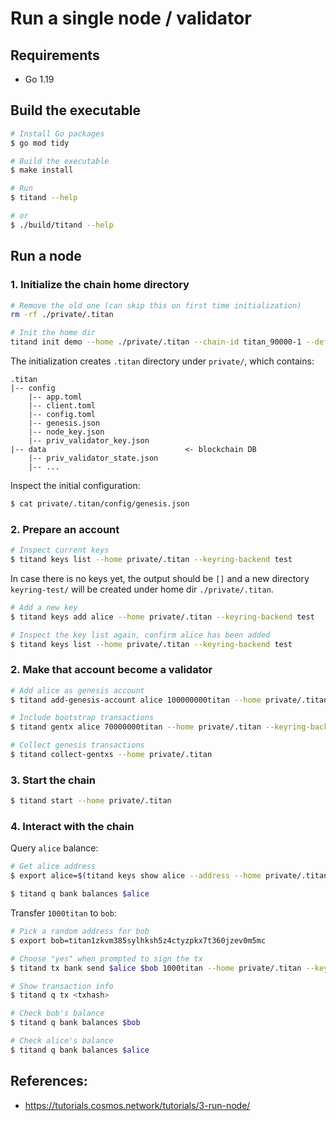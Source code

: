 # Run a single node / validator

## Requirements
- Go 1.19

## Build the executable
```sh
# Install Go packages
$ go mod tidy

# Build the executable
$ make install

# Run
$ titand --help

# or
$ ./build/titand --help
```

## Run a node

### 1. Initialize the chain home directory
```sh
# Remove the old one (can skip this on first time initialization)
rm -rf ./private/.titan

# Init the home dir
titand init demo --home ./private/.titan --chain-id titan_90000-1 --default-denom titan
```

The initialization creates `.titan` directory under `private/`, which contains:
```
.titan
|-- config
    |-- app.toml
    |-- client.toml
    |-- config.toml
    |-- genesis.json
    |-- node_key.json
    |-- priv_validator_key.json
|-- data                               <- blockchain DB
    |-- priv_validator_state.json
    |-- ...
```

Inspect the initial configuration:
```sh
$ cat private/.titan/config/genesis.json
```

### 2. Prepare an account
```sh
# Inspect current keys
$ titand keys list --home private/.titan --keyring-backend test
```
In case there is no keys yet, the output should be `[]` and a new directory `keyring-test/` will be created under home dir `./private/.titan`.

```sh
# Add a new key
$ titand keys add alice --home private/.titan --keyring-backend test

# Inspect the key list again, confirm alice has been added
$ titand keys list --home private/.titan --keyring-backend test

```

### 2. Make that account become a validator
```sh
# Add alice as genesis account
$ titand add-genesis-account alice 100000000titan --home private/.titan --keyring-backend test

# Include bootstrap transactions
$ titand gentx alice 70000000titan --home private/.titan --keyring-backend test --chain-id titan_90000-1

# Collect genesis transactions
$ titand collect-gentxs --home private/.titan
```

### 3. Start the chain
```sh
$ titand start --home private/.titan
```

### 4. Interact with the chain
Query `alice` balance:
```sh
# Get alice address
$ export alice=$(titand keys show alice --address --home private/.titan --keyring-backend test) && echo $alice

$ titand q bank balances $alice
```

Transfer `1000titan` to `bob`:
```sh
# Pick a random address for bob
$ export bob=titan1zkvm385sylhksh5z4ctyzpkx7t360jzev0m5mc

# Choose "yes" when prompted to sign the tx
$ titand tx bank send $alice $bob 1000titan --home private/.titan --keyring-backend test --chain-id titan_90000-1

# Show transaction info
$ titand q tx <txhash>

# Check bob's balance
$ titand q bank balances $bob

# Check alice's balance
$ titand q bank balances $alice
```

## References:
- https://tutorials.cosmos.network/tutorials/3-run-node/
